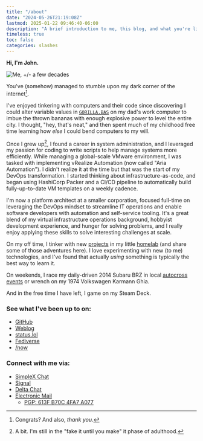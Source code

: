 ```yaml
---
title: "/about"
date: "2024-05-26T21:19:08Z"
lastmod: 2025-01-22 09:46:40-06:00
description: "A brief introduction to me, this blog, and what you're likely to see here."
timeless: true
toc: false
categories: slashes
---
```

**Hi, I'm John.**

![Me, +/- a few decades](/images/john.jpg)

You've (somehow) managed to stumble upon my dark corner of the internet[^1].

I've enjoyed tinkering with computers and their code since discovering I could alter variable values in [`GORILLA.BAS`](https://en.wikipedia.org/wiki/Gorillas_%28video_game%29) on my dad's work computer to imbue the thrown bananas with enough explosive power to level the entire city. I thought, "hey, that's neat," and then spent much of my childhood free time learning how *else* I could bend computers to my will.

Once I grew up[^2], I found a career in system administration, and I leveraged my passion for coding to write scripts to help manage systems more efficiently. While managing a global-scale VMware environment, I was tasked with implementing vRealize Automation (now called "Aria Automation"). I didn't realize it at the time but that was the start of my DevOps transformation. I started thinking about infrastructure-as-code, and began using HashiCorp Packer and a CI/CD pipeline to automatically build fully-up-to-date VM templates on a weekly cadence.

I'm now a platform architect at a smaller corporation, focused full-time on leveraging the DevOps mindset to streamline IT operations and enable software developers with automation and self-service tooling. It's a great blend of my virtual infrastructure operations background, hobbyist development experience, and hunger for solving problems, and I really enjoy applying these skills to solve interesting challenges at scale.

On my off time, I tinker with new [projects](/categories/self-hosting) in my little [homelab](/homelab) (and share some of those adventures here). I love experimenting with new (to me) technologies, and I've found that actually _using_ something is typically the best way to learn it.

On weekends, I race my daily-driven 2014 Subaru BRZ in local [autocross events](https://l.runtimeterror.dev/my-autox-vids) or wrench on my 1974 Volkswagen Karmann Ghia.

And in the free time I have left, I game on my Steam Deck.

### See what I've been up to on:
- [GitHub](https://github.com/jbowdre)
- [Weblog](https://srsbsns.lol)
- [status.lol](https://status.jbowdre.lol)
- [Fediverse](https://vim.wtf/@wq)
- [/now](https://now.jbowdre.lol)

### Connect with me via:
- [SimpleX Chat](https://l.runtimeterror.dev/simplex-chat-invite)
- [Signal](https://l.runtimeterror.dev/signal)
- [Delta Chat](https://l.runtimeterror.dev/delta)
- [Electronic Mail](mailto:jbowdre@omg.lol)
  - [PGP: 613F B70C 4FA7 A077](https://l.runtimeterror.dev/pgp)

[^1]: Congrats? And also, *thank you.*
[^2]: A bit. I'm still in the "fake it until you make" it phase of adulthood.

